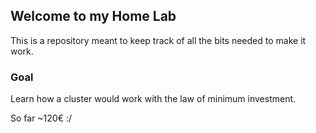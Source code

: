 ## Welcome to my Home Lab

This is a repository meant to keep track of all the bits needed to make it work.

### Goal

Learn how a cluster would work with the law of minimum investment.  
  
So far ~120€ :/


